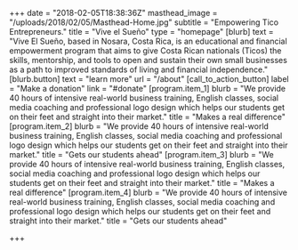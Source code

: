 +++
date = "2018-02-05T18:38:36Z"
masthead_image = "/uploads/2018/02/05/Masthead-Home.jpg"
subtitle = "Empowering Tico Entrepreneurs."
title = "Vive el Sueño"
type = "homepage"
[blurb]
text = "Vive El Sueño, based in Nosara, Costa Rica, is an educational and financial empowerment program that aims to give Costa Rican nationals (Ticos) the skills, mentorship, and tools to open and sustain their own small businesses as a path to improved standards of living and financial independence."
[blurb.button]
text = "learn more"
url = "/about"
[call_to_action_button]
label = "Make a donation"
link = "#donate"
[program.item_1]
blurb = "We provide 40 hours of intensive real-world business training, English classes, social media coaching and professional logo design which helps our students get on their feet and straight into their market."
title = "Makes a real difference"
[program.item_2]
blurb = "We provide 40 hours of intensive real-world business training, English classes, social media coaching and professional logo design which helps our students get on their feet and straight into their market."
title = "Gets our students ahead"
[program.item_3]
blurb = "We provide 40 hours of intensive real-world business training, English classes, social media coaching and professional logo design which helps our students get on their feet and straight into their market."
title = "Makes a real difference"
[program.item_4]
blurb = "We provide 40 hours of intensive real-world business training, English classes, social media coaching and professional logo design which helps our students get on their feet and straight into their market."
title = "Gets our students ahead"

+++
